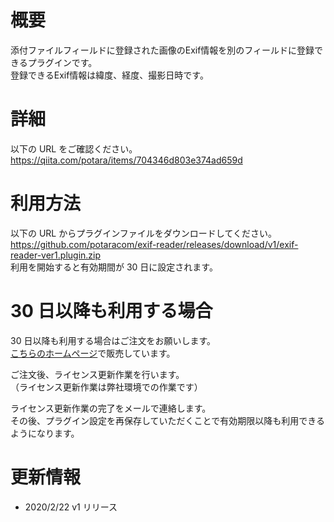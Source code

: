 # 概要

添付ファイルフィールドに登録された画像のExif情報を別のフィールドに登録できるプラグインです。  
登録できるExif情報は緯度、経度、撮影日時です。

# 詳細

以下の URL をご確認ください。  
https://qiita.com/potara/items/704346d803e374ad659d

# 利用方法

以下の URL からプラグインファイルをダウンロードしてください。  
https://github.com/potaracom/exif-reader/releases/download/v1/exif-reader-ver1.plugin.zip  
利用を開始すると有効期間が 30 日に設定されます。

# 30 日以降も利用する場合

30 日以降も利用する場合はご注文をお願いします。  
[こちらのホームページ](https://potaracom.stores.jp/items/5e4bc488cf327f66c85f7a01)で販売しています。

ご注文後、ライセンス更新作業を行います。  
（ライセンス更新作業は弊社環境での作業です）

ライセンス更新作業の完了をメールで連絡します。  
その後、プラグイン設定を再保存していただくことで有効期限以降も利用できるようになります。

# 更新情報

- 2020/2/22 v1 リリース
